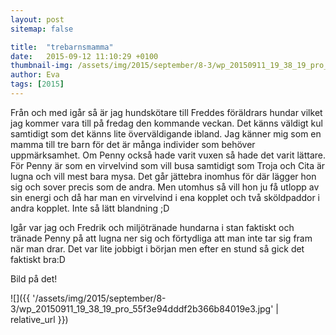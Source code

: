 ```yaml
---
layout: post
sitemap: false

title:  "trebarnsmamma"
date:   2015-09-12 11:10:29 +0100
thumbnail-img: /assets/img/2015/september/8-3/wp_20150911_19_38_19_pro_55f3e94dddf2b366b84019e3.jpg
author: Eva
tags: [2015]
---
```


Från och med igår så är jag hundskötare till Freddes föräldrars hundar vilket jag kommer vara till på fredag den kommande veckan. Det känns väldigt kul samtidigt som det känns lite överväldigande ibland. Jag känner mig som en mamma till tre barn för det är många individer som behöver uppmärksamhet. Om Penny också hade varit vuxen så hade det varit lättare. För Penny är som en virvelvind som vill busa samtidigt som Troja och Cita är lugna och vill mest bara mysa. Det går jättebra inomhus för där lägger hon sig och sover precis som de andra. Men utomhus så vill hon ju få utlopp av sin energi och då har man en virvelvind i ena kopplet och två sköldpaddor i andra kopplet. Inte så lätt blandning ;D 

Igår var jag och Fredrik och miljötränade hundarna i stan faktiskt och tränade Penny på att lugna ner sig och förtydliga att man inte tar sig fram när man drar. Det var lite jobbigt i början men efter en stund så gick det faktiskt bra:D 

Bild på det!

![]({{ '/assets/img/2015/september/8-3/wp_20150911_19_38_19_pro_55f3e94dddf2b366b84019e3.jpg'  | relative_url }})

